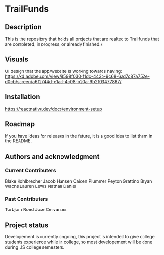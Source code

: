 # TrailFunds

## Description

This is the repository that holds all projects that are realted to Trailfunds that are completed, in progress, or already finished.x

## Visuals

UI design that the app/website is working towards having: https://xd.adobe.com/view/8598f030-f1dc-443b-9c68-6ad7c87a752e-d0cb/screen/a6f2744d-e1ad-4c08-b20a-9b2f03477867/ 

## Installation

https://reactnative.dev/docs/environment-setup 

## Roadmap

If you have ideas for releases in the future, it is a good idea to list them in the README.

## Authors and acknowledgment

### Current Contributers

Blake Kohlbrecher
Jacob Hansen
Caiden Plummer
Peyton Grattino
Bryan Wachs
Lauren Lewis
Nathan Daniel

### Past Contributers

Torbjorn Roed
Jose Cervantes

## Project status

Developement is currently ongoing, this project is intended to give college students experience while in college, so most developement will be done during US college semesters. 
